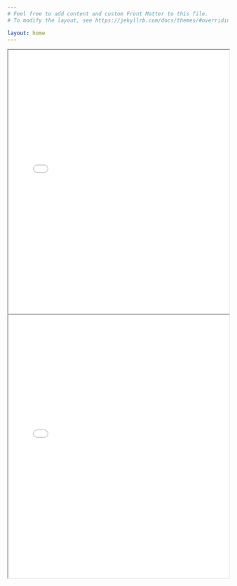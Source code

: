 ```yaml
---
# Feel free to add content and custom Front Matter to this file.
# To modify the layout, see https://jekyllrb.com/docs/themes/#overriding-theme-defaults

layout: home
---
```


<iframe src="viz2.html" width="100%" height="600" class="iframe-1"></iframe>

<br>

<iframe src="viz3.html" width="100%" height="600" class="iframe-2"></iframe>
